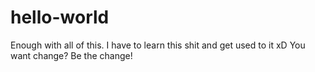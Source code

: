 # hello-world
Enough with all of this. I have to learn this shit and get used to it xD
You want change? Be the change!
